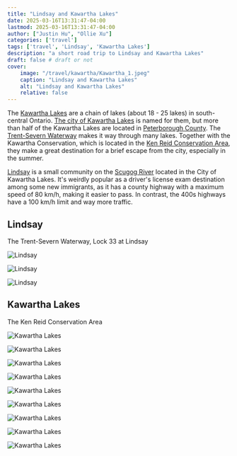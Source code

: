 ```yaml
---
title: "Lindsay and Kawartha Lakes"
date: 2025-03-16T13:31:47-04:00
lastmod: 2025-03-16T13:31:47-04:00
author: ["Justin Hu", "Ollie Xu"]
categories: ['travel']
tags: ['travel', 'Lindsay', 'Kawartha Lakes']
description: "a short road trip to Lindsay and Kawartha Lakes"
draft: false # draft or not
cover:
    image: "/travel/kawartha/Kawartha_1.jpeg"
    caption: "Lindsay and Kawartha Lakes"
    alt: "Lindsay and Kawartha Lakes"
    relative: false
---
```


The [Kawartha Lakes](https://en.wikipedia.org/wiki/Kawartha_Lakes_(Ontario)) are a chain of lakes (about 18 - 25 lakes) in south-central Ontario. [The city of Kawartha Lakes](https://en.wikipedia.org/wiki/Kawartha_Lakes) is named for them, but more than half of the Kawartha Lakes are located in [Peterborough County](https://en.wikipedia.org/wiki/Peterborough_County). The [Trent-Severn Waterway](https://en.wikipedia.org/wiki/Trent%E2%80%93Severn_Waterway) makes it way through many lakes. Together with the Kawartha Conservation, which is located in the [Ken Reid Conservation Area](https://www.kawarthaconservation.com/conservation-areas/ken-reid-conservation-area/), they make a great destination for a brief escape from the city, especially in the summer.

[Lindsay](https://en.wikipedia.org/wiki/Lindsay,_Ontario) is a small community on the [Scugog River](https://en.wikipedia.org/wiki/Scugog_River) located in the City of Kawartha Lakes. It's weirdly popular as a driver's license exam destination among some new immigrants, as it has a county highway with a maximum speed of 80 km/h, making it easier to pass. In contrast, the 400s highways have a 100 km/h limit and way more traffic.

## Lindsay

The Trent-Severn Waterway, Lock 33 at Lindsay

![Lindsay](/travel/kawartha/Lindsay_1.jpeg "Lindsay")  

![Lindsay](/travel/kawartha/Lindsay_2.jpeg "Lindsay")  

![Lindsay](/travel/kawartha/Lindsay_3.jpeg "Lindsay")  

## Kawartha Lakes

The Ken Reid Conservation Area

![Kawartha Lakes](/travel/kawartha/Kawartha_1.jpeg "Kawartha Lakes")  

![Kawartha Lakes](/travel/kawartha/Kawartha_2.jpeg "Kawartha Lakes")

![Kawartha Lakes](/travel/kawartha/Kawartha_3.jpeg "Kawartha Lakes")

![Kawartha Lakes](/travel/kawartha/Kawartha_4.jpeg "Kawartha Lakes")

![Kawartha Lakes](/travel/kawartha/Kawartha_5.jpeg "Kawartha Lakes")

![Kawartha Lakes](/travel/kawartha/Kawartha_6.jpeg "Kawartha Lakes")

![Kawartha Lakes](/travel/kawartha/Kawartha_7.jpeg "Kawartha Lakes")

![Kawartha Lakes](/travel/kawartha/Kawartha_8.jpeg "Kawartha Lakes")

![Kawartha Lakes](/travel/kawartha/Kawartha_9.jpeg "Kawartha Lakes")
